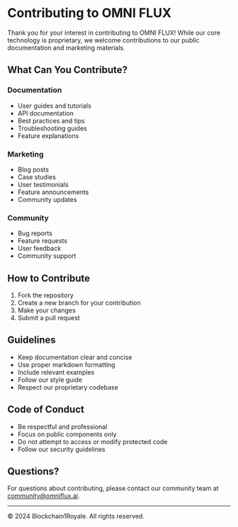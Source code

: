 # Contributing to OMNI FLUX

Thank you for your interest in contributing to OMNI FLUX! While our core technology is proprietary, we welcome contributions to our public documentation and marketing materials.

## What Can You Contribute?

### Documentation
- User guides and tutorials
- API documentation
- Best practices and tips
- Troubleshooting guides
- Feature explanations

### Marketing
- Blog posts
- Case studies
- User testimonials
- Feature announcements
- Community updates

### Community
- Bug reports
- Feature requests
- User feedback
- Community support

## How to Contribute

1. Fork the repository
2. Create a new branch for your contribution
3. Make your changes
4. Submit a pull request

## Guidelines

- Keep documentation clear and concise
- Use proper markdown formatting
- Include relevant examples
- Follow our style guide
- Respect our proprietary codebase

## Code of Conduct

- Be respectful and professional
- Focus on public components only
- Do not attempt to access or modify protected code
- Follow our security guidelines

## Questions?

For questions about contributing, please contact our community team at [community@omniflux.ai](mailto:community@omniflux.ai).

---

© 2024 Blockchain1Royale. All rights reserved. 